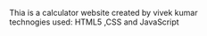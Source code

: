 Thia is a calculator website created by vivek kumar
<br>
technogies used: HTML5 ,CSS and JavaScript 
